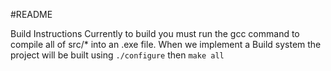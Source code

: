 #README

Build Instructions
Currently to build you must run  the gcc command to compile all of src/* into an .exe file. When we implement a Build system the project will be built using `./configure` then `make all`
